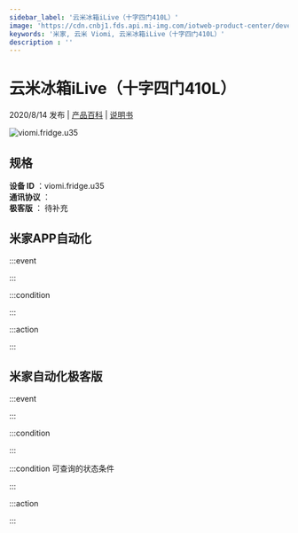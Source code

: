 ```yaml
---
sidebar_label: '云米冰箱iLive（十字四门410L）'
image: 'https://cdn.cnbj1.fds.api.mi-img.com/iotweb-product-center/developer_15949542801891pE2ou2u.png?GalaxyAccessKeyId=AKVGLQWBOVIRQ3XLEW&Expires=9223372036854775807&Signature=3WLOmZ/KJQneKUb1ry4y1Y1o2wg='
keywords: '米家, 云米 Viomi, 云米冰箱iLive（十字四门410L）'
description : ''
---
```

# 云米冰箱iLive（十字四门410L）

2020/8/14 发布 | [产品百科](https://home.mi.com/webapp/content/baike/product/index.html?model=viomi.fridge.u35/) | [说明书](https://home.mi.com/views/introduction.html?model=viomi.fridge.u35&region=cn)

![viomi.fridge.u35](https://cdn.cnbj1.fds.api.mi-img.com/iotweb-product-center/developer_15949542801891pE2ou2u.png?GalaxyAccessKeyId=AKVGLQWBOVIRQ3XLEW&Expires=9223372036854775807&Signature=3WLOmZ/KJQneKUb1ry4y1Y1o2wg=)

## 规格  
> 
**设备 ID** ：viomi.fridge.u35  
**通讯协议** ：  
**极客版**  ： 待补充 


## 米家APP自动化  

:::event  

:::

:::condition  

:::

:::action   

:::

## 米家自动化极客版  

:::event  

:::

:::condition  

:::

:::condition 可查询的状态条件  

:::

:::action  

:::

        
